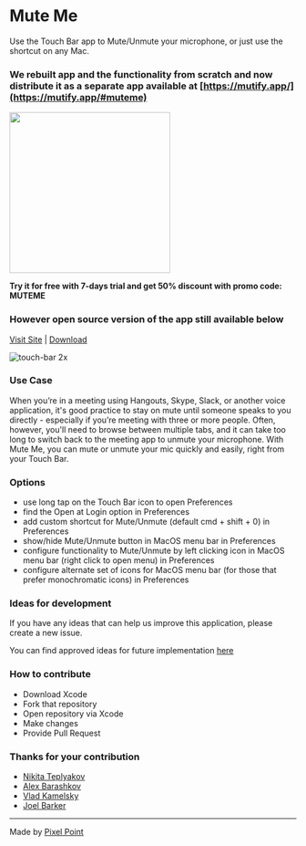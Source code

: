 # Mute Me
Use the Touch Bar app to Mute/Unmute your microphone, or just use the shortcut on any Mac.

### We rebuilt app and the functionality from scratch and now distribute it as a separate app available at [https://mutify.app/](https://mutify.app/#muteme)

<a href="https://mutify.app/#muteme">
<img src="https://user-images.githubusercontent.com/2697570/56202283-fff70e80-6042-11e9-9d6f-92deb41ce59a.png" width="282">
</a>

**Try it for free with 7-days trial and get 50% discount with promo code: MUTEME**

### However open source version of the app still available below

[Visit Site](https://muteme.pixelpoint.io/) | [Download](https://muteme.pixelpoint.io/)

![touch-bar 2x](https://cloud.githubusercontent.com/assets/2697570/26759775/a67c47e2-4921-11e7-8f71-53b197b5e893.jpg)

### Use Case

When you’re in a meeting using Hangouts, Skype, Slack, or another voice application, it's good practice to stay on mute until someone speaks to you directly - especially if you’re meeting with three or more people. Often, however, you'll need to browse between multiple tabs, and it can take too long to switch back to the meeting app to unmute your microphone. With Mute Me, you can mute or unmute your mic quickly and easily, right from your Touch Bar.

### Options
- use long tap on the Touch Bar icon to open Preferences
- find the Open at Login option in Preferences
- add custom shortcut for Mute/Unmute (default cmd + shift + 0) in Preferences
- show/hide Mute/Unmute button in MacOS menu bar in Preferences
- configure functionality to Mute/Unmute by left clicking icon in MacOS menu bar (right click to open menu) in Preferences
- configure alternate set of icons for MacOS menu bar (for those that prefer monochromatic icons) in Preferences

### Ideas for development 
If you have any ideas that can help us improve this application, please create a new issue.

You can find approved ideas for future implementation [here](https://github.com/pixel-point/mute-me/projects/1)

### How to contribute

- Download Xcode
- Fork that repository
- Open repository via Xcode
- Make changes
- Provide Pull Request

### Thanks for your contribution
- [Nikita Teplyakov](https://github.com/tplkn)
- [Alex Barashkov](https://github.com/lnikell)
- [Vlad Kamelsky](https://www.facebook.com/vlad.kamelsky)
- [Joel Barker](https://github.com/j-cimb-barker)

---
Made by [Pixel Point](https://pixelpoint.io)
